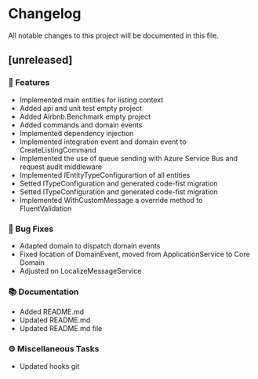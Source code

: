 # Changelog

All notable changes to this project will be documented in this file.

## [unreleased]

### 🚀 Features

- Implemented main entities for listing context
- Added api and unit test empty project
- Added Airbnb.Benchmark empty project
- Added commands and domain events
- Implemented dependency injection
- Implemented integration event and domain event to CreateListingCommand
- Implemented the use of queue sending with Azure Service Bus and request audit middleware
- Implemented IEntityTypeConfigurartion of all entities
- Setted ITypeConfiguration and generated code-fist migration
- Setted ITypeConfiguration and generated code-fist migration
- Implemented WithCustomMessage a override method to FluentValidation

### 🐛 Bug Fixes

- Adapted domain to dispatch domain events
- Fixed location of DomainEvent, moved from ApplicationService to Core Domain
- Adjusted on LocalizeMessageService

### 📚 Documentation

- Added README.md
- Updated README.md
- Updated README.md file

### ⚙️ Miscellaneous Tasks

- Updated hooks git

<!-- generated by git-cliff -->
